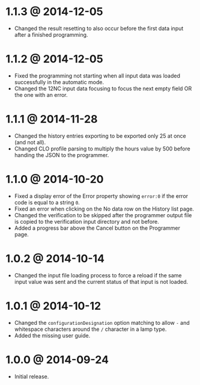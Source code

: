 1.1.3 @ 2014-12-05
==================

  * Changed the result resetting to also occur before the first data input after
    a finished programming.

1.1.2 @ 2014-12-05
==================

  * Fixed the programming not starting when all input data was loaded successfully
    in the automatic mode.
  * Changed the 12NC input data focusing to focus the next empty field OR the one
    with an error.

1.1.1 @ 2014-11-28
==================

  * Changed the history entries exporting to be exported only 25 at once (and not all).
  * Changed CLO profile parsing to multiply the hours value by 500 before handing
    the JSON to the programmer.

1.1.0 @ 2014-10-20
==================

  * Fixed a display error of the Error property showing `error:0` if the error code is
    equal to a string `0`.
  * Fixed an error when clicking on the No data row on the History list page.
  * Changed the verification to be skipped after the programmer output file is copied
    to the verification input directory and not before.
  * Added a progress bar above the Cancel button on the Programmer page.

1.0.2 @ 2014-10-14
==================

  * Changed the input file loading process to force a reload if the same input value was
    sent and the current status of that input is not loaded.

1.0.1 @ 2014-10-12
==================

  * Changed the `configurationDesignation` option matching to allow `-` and whitespace
    characters around the `/` character in a lamp type.
  * Added the missing user guide.

1.0.0 @ 2014-09-24
==================

  * Initial release.
